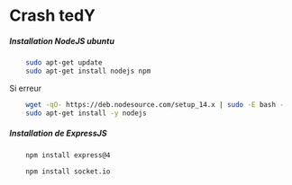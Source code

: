 # Crash tedY

##### Installation NodeJS ubuntu

```bash
    sudo apt-get update
    sudo apt-get install nodejs npm
```

Si erreur

```bash
    wget -qO- https://deb.nodesource.com/setup_14.x | sudo -E bash -
    sudo apt-get install -y nodejs
```

##### Installation de ExpressJS
```bash
    npm install express@4
```

```bash
    npm install socket.io
```
